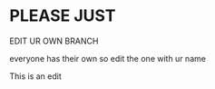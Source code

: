 # PLEASE JUST
EDIT UR OWN BRANCH

everyone has their own so edit the one with ur name

This is an edit